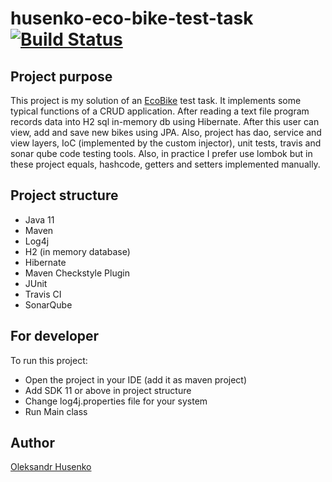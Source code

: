 # husenko-eco-bike-test-task [![Build Status](https://travis-ci.com/vztot/husenko-eco-bike-test-task.svg?branch=master)](https://travis-ci.com/vztot/husenko-eco-bike-test-task)

## Project purpose

This project is my solution of an [EcoBike](doc/TASK.md) test task.
It implements some typical functions of a CRUD application. After reading a text
file program records data into H2 sql in-memory db using Hibernate. After this user can view, add
 and save new bikes using JPA. Also, project has dao, service and view layers, IoC (implemented
  by the custom injector), unit tests, travis and sonar qube code testing tools. Also, in
   practice I prefer use lombok but in these project equals, hashcode, getters and setters
    implemented manually.

## Project structure

* Java 11
* Maven
* Log4j
* H2 (in memory database)
* Hibernate
* Maven Checkstyle Plugin
* JUnit
* Travis CI
* SonarQube

## For developer

To run this project:
* Open the project in your IDE (add it as maven project)
* Add SDK 11 or above in project structure
* Change log4j.properties file for your system
* Run Main class

## Author

[Oleksandr Husenko](https://www.linkedin.com/in/oleksandr-husenko-6a63a2b3/)
